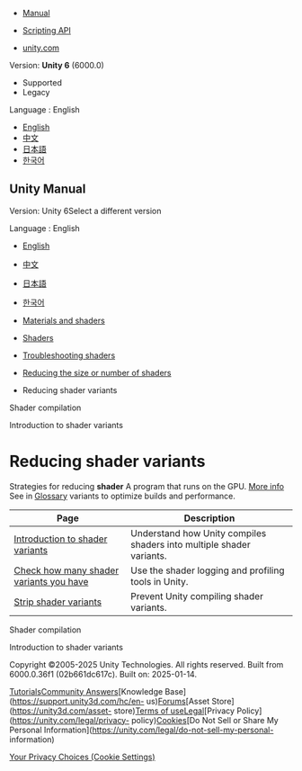 [](https://docs.unity3d.com)

  * [Manual](../Manual/index.html)
  * [Scripting API](../ScriptReference/index.html)

  * [unity.com](https://unity.com/)

Version: **Unity 6** (6000.0)

  * Supported
  * Legacy

Language : English

  * [English](/Manual/shader-variants-landing.html)
  * [中文](/cn/current/Manual/shader-variants-landing.html)
  * [日本語](/ja/current/Manual/shader-variants-landing.html)
  * [한국어](/kr/current/Manual/shader-variants-landing.html)

[](https://docs.unity3d.com)

## Unity Manual

Version: Unity 6Select a different version

Language : English

  * [English](/Manual/shader-variants-landing.html)
  * [中文](/cn/current/Manual/shader-variants-landing.html)
  * [日本語](/ja/current/Manual/shader-variants-landing.html)
  * [한국어](/kr/current/Manual/shader-variants-landing.html)

  * [Materials and shaders](materials-and-shaders.html)
  * [Shaders](Shaders.html)
  * [Troubleshooting shaders](shader-troubleshooting.html)
  * [Reducing the size or number of shaders](shader-reducing.html)
  * Reducing shader variants

[](shader-compilation.html)

Shader compilation

[](shader-variants.html)

Introduction to shader variants

# Reducing shader variants

Strategies for reducing **shader** A program that runs on the GPU. [More
info](Shaders.html)  
See in [Glossary](Glossary.html#Shader) variants to optimize builds and
performance.

Page | Description  
---|---  
[Introduction to shader variants](shader-variants.html) | Understand how Unity compiles shaders into multiple shader variants.  
[Check how many shader variants you have](shader-how-many-variants.html) | Use the shader logging and profiling tools in Unity.  
[Strip shader variants](shader-variant-stripping.html) | Prevent Unity compiling shader variants.  
  
[](shader-compilation.html)

Shader compilation

[](shader-variants.html)

Introduction to shader variants

Copyright ©2005-2025 Unity Technologies. All rights reserved. Built from
6000.0.36f1 (02b661dc617c). Built on: 2025-01-14.

[Tutorials](https://learn.unity.com/)[Community
Answers](https://answers.unity3d.com)[Knowledge
Base](https://support.unity3d.com/hc/en-
us)[Forums](https://forum.unity3d.com)[Asset Store](https://unity3d.com/asset-
store)[Terms of
use](https://docs.unity3d.com/Manual/TermsOfUse.html)[Legal](https://unity.com/legal)[Privacy
Policy](https://unity.com/legal/privacy-
policy)[Cookies](https://unity.com/legal/cookie-policy)[Do Not Sell or Share
My Personal Information](https://unity.com/legal/do-not-sell-my-personal-
information)

[Your Privacy Choices (Cookie Settings)](javascript:void\(0\);)

